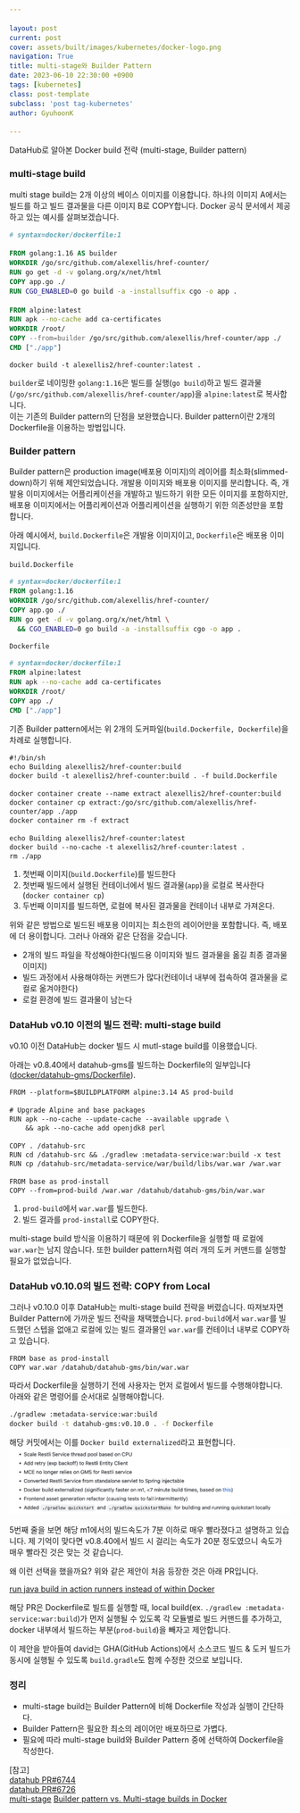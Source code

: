 ```yaml
---

layout: post
current: post
cover: assets/built/images/kubernetes/docker-logo.png
navigation: True
title: multi-stage와 Builder Pattern
date: 2023-06-10 22:30:00 +0900
tags: [kubernetes]
class: post-template
subclass: 'post tag-kubernetes'
author: GyuhoonK

---
```

DataHub로 알아본 Docker build 전략 (multi-stage, Builder pattern)


### multi-stage build

multi stage build는 2개 이상의 베이스 이미지를 이용합니다. 하나의 이미지 A에서는 빌드를 하고 빌드 결과물을 다른 이미지 B로 COPY합니다.
Docker 공식 문서에서 제공하고 있는 예시를 살펴보겠습니다.

```Dockerfile
# syntax=docker/dockerfile:1

FROM golang:1.16 AS builder
WORKDIR /go/src/github.com/alexellis/href-counter/
RUN go get -d -v golang.org/x/net/html  
COPY app.go ./
RUN CGO_ENABLED=0 go build -a -installsuffix cgo -o app .

FROM alpine:latest  
RUN apk --no-cache add ca-certificates
WORKDIR /root/
COPY --from=builder /go/src/github.com/alexellis/href-counter/app ./
CMD ["./app"]
```

```shell
docker build -t alexellis2/href-counter:latest .
```

`builder`로 네이밍한 `golang:1.16`은 빌드를 실행(`go build`)하고 빌드 결과물(`/go/src/github.com/alexellis/href-counter/app`)을 `alpine:latest`로 복사합니다.  
이는 기존의 Builder pattern의 단점을 보완했습니다. Builder pattern이란 2개의 Dockerfile을 이용하는 방법입니다.  

### Builder pattern

Builder pattern은 production image(배포용 이미지)의 레이어를 최소화(slimmed-down)하기 위해 제안되었습니다. 개발용 이미지와 배포용 이미지를 분리합니다. 즉, 개발용 이미지에서는 어플리케이션을 개발하고 빌드하기 위한 모든 이미지를 포함하지만, 배포용 이미지에서는 어플리케이션과 어플리케이션을 실행하기 위한 의존성만을 포함합니다.

아래 예시에서, `build.Dockerfile`은 개발용 이미지이고, `Dockerfile`은 배포용 이미지입니다.

`build.Dockerfile`
```Dockerfile
# syntax=docker/dockerfile:1
FROM golang:1.16
WORKDIR /go/src/github.com/alexellis/href-counter/
COPY app.go ./
RUN go get -d -v golang.org/x/net/html \
  && CGO_ENABLED=0 go build -a -installsuffix cgo -o app .
```

`Dockerfile`
```Dockerfile
# syntax=docker/dockerfile:1
FROM alpine:latest  
RUN apk --no-cache add ca-certificates
WORKDIR /root/
COPY app ./
CMD ["./app"]
```

기존 Builder pattern에서는 위 2개의 도커파일(`build.Dockerfile, Dockerfile`)을 차례로 실행합니다. 

```shell
#!/bin/sh
echo Building alexellis2/href-counter:build
docker build -t alexellis2/href-counter:build . -f build.Dockerfile

docker container create --name extract alexellis2/href-counter:build  
docker container cp extract:/go/src/github.com/alexellis/href-counter/app ./app  
docker container rm -f extract

echo Building alexellis2/href-counter:latest
docker build --no-cache -t alexellis2/href-counter:latest .
rm ./app
```

1. 첫번째 이미지(`build.Dockerfile`)를 빌드한다
2. 첫번째 빌드에서 실행된 컨테이너에서 빌드 결과물(`app`)을 로컬로 복사한다(`docker container cp`)
3. 두번째 이미지를 빌드하면, 로컬에 복사된 결과물을 컨테이너 내부로 가져온다.

위와 같은 방법으로 빌드된 배포용 이미지는 최소한의 레이어만을 포함합니다. 즉, 배포에 더 용이합니다.
그러나 아래와 같은 단점을 갖습니다.

- 2개의 빌드 파일을 작성해야한다(빌드용 이미지와 빌드 결과물을 옮길 최종 결과물 이미지)
- 빌드 과정에서 사용해야하는 커맨드가 많다(컨테이너 내부에 접속하여 결과물을 로컬로 옮겨야한다)
- 로컬 환경에 빌드 결과물이 남는다


### DataHub v0.10 이전의 빌드 전략: multi-stage build
v0.10 이전 DataHub는 docker 빌드 시 mutl-stage build를 이용했습니다. 

아래는 v0.8.40에서 datahub-gms를 빌드하는 Dockerfile의 일부입니다([docker/datahub-gms/Dockerfile](https://github.com/acryldata/datahub/blob/v0.8.40/docker/datahub-gms/Dockerfile)).

```docker
FROM --platform=$BUILDPLATFORM alpine:3.14 AS prod-build

# Upgrade Alpine and base packages
RUN apk --no-cache --update-cache --available upgrade \
    && apk --no-cache add openjdk8 perl

COPY . /datahub-src
RUN cd /datahub-src && ./gradlew :metadata-service:war:build -x test
RUN cp /datahub-src/metadata-service/war/build/libs/war.war /war.war

FROM base as prod-install
COPY --from=prod-build /war.war /datahub/datahub-gms/bin/war.war
```

1. `prod-build`에서 `war.war`를 빌드한다.
2. 빌드 결과를 `prod-install`로 COPY한다.

multi-stage build 방식을 이용하기 때문에 위 Dockerfile을 실행할 때 로컬에 `war.war`는 남지 않습니다. 또한 builder pattern처럼 여러 개의 도커 커맨드를 실행할 필요가 없었습니다.

### DataHub v0.10.0의 빌드 전략: COPY from Local

그러나 v0.10.0 이후 DataHub는 multi-stage build 전략을 버렸습니다. 따져보자면 Builder Pattern에 가까운 빌드 전략을 채택했습니다. `prod-build`에서 `war.war`를 빌드했던 스텝을 없애고 로컬에 있는 빌드 결과물인 `war.war`를 컨테이너 내부로 COPY하고 있습니다. 

```docker
FROM base as prod-install
COPY war.war /datahub/datahub-gms/bin/war.war
```

따라서 Dockerfile을 실행하기 전에 사용자는 먼저 로컬에서 빌드를 수행해야합니다. 아래와 같은 명령어를 순서대로 실행해야합니다.

```bash
./gradlew :metadata-service:war:build
docker build -t datahub-gms:v0.10.0 . -f Dockerfile
```


해당 커밋에서는 이를 `Docker build externalized`라고 표현합니다. 
![docker-build-externalized](../../assets/built/images/kubernetes/docker-build-externalized.png)

5번째 줄을 보면 해당 m1에서의 빌드속도가 7분 이하로 매우 빨라졌다고 설명하고 있습니다. 제 기억이 맞다면 v0.8.40에서 빌드 시 걸리는 속도가 20분 정도였으니 속도가 매우 빨라진 것은 맞는 것 같습니다.

왜 이런 선택을 했을까요? 위와 같은 제안이 처음 등장한 것은 아래 PR입니다.

[run java build in action runners instead of within Docker](https://github.com/datahub-project/datahub/pull/6726)

해당 PR은 Dockerfile로 빌드를 실행할 때, local build(ex. `./gradlew :metadata-service:war:build`)가 먼저 실행될 수 있도록 각 모듈별로 빌드 커맨드를 추가하고, docker 내부에서 빌드하는 부분(`prod-build`)을 빼자고 제안합니다. 

이 제안을 받아들여 david는 GHA(GitHub Actions)에서 소스코드 빌드 & 도커 빌드가 동시에 실행될 수 있도록 `build.gradle`도 함께 수정한 것으로 보입니다.

### 정리
- multi-stage build는 Builder Pattern에 비해 Dockerfile 작성과 실행이 간단하다.
- Builder Pattern은 필요한 최소의 레이어만 배포하므로 가볍다.
- 필요에 따라 multi-stage build와 Builder Pattern 중에 선택하여 Dockerfile을 작성한다.

[참고]  
[datahub PR#6744](https://github.com/datahub-project/datahub/pull/6744)  
[datahub PR#6726](https://github.com/datahub-project/datahub/pull/6726)  
[multi-stage](https://docs.docker.com/build/building/multi-stage/)
[Builder pattern vs. Multi-stage builds in Docker](https://blog.alexellis.io/mutli-stage-docker-builds/)